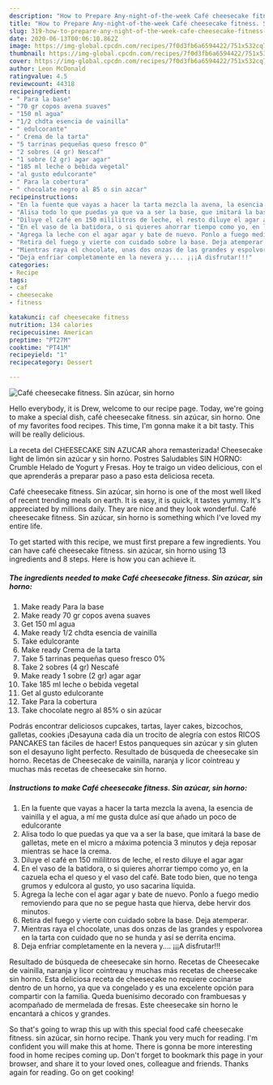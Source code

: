 ```yaml
---
description: "How to Prepare Any-night-of-the-week Café cheesecake fitness. Sin azúcar, sin horno"
title: "How to Prepare Any-night-of-the-week Café cheesecake fitness. Sin azúcar, sin horno"
slug: 319-how-to-prepare-any-night-of-the-week-cafe-cheesecake-fitness-sin-azucar-sin-horno
date: 2020-06-13T00:06:10.862Z
image: https://img-global.cpcdn.com/recipes/7f0d3fb6a6594422/751x532cq70/cafe-cheesecake-fitness-sin-azucar-sin-horno-foto-principal.jpg
thumbnail: https://img-global.cpcdn.com/recipes/7f0d3fb6a6594422/751x532cq70/cafe-cheesecake-fitness-sin-azucar-sin-horno-foto-principal.jpg
cover: https://img-global.cpcdn.com/recipes/7f0d3fb6a6594422/751x532cq70/cafe-cheesecake-fitness-sin-azucar-sin-horno-foto-principal.jpg
author: Leon McDonald
ratingvalue: 4.5
reviewcount: 44318
recipeingredient:
- " Para la base"
- "70 gr copos avena suaves"
- "150 ml agua"
- "1/2 chdta esencia de vainilla"
- " edulcorante"
- " Crema de la tarta"
- "5 tarrinas pequeñas queso fresco 0"
- "2 sobres (4 gr) Nescaf"
- "1 sobre (2 gr) agar agar"
- "185 ml leche o bebida vegetal"
- "al gusto edulcorante"
- " Para la cobertura"
- " chocolate negro al 85 o sin azcar"
recipeinstructions:
- "En la fuente que vayas a hacer la tarta mezcla la avena, la esencia de vainilla y el agua, a mí me gusta dulce así que añado un poco de edulcorante"
- "Alisa todo lo que puedas ya que va a ser la base, que imitará la base de galletas, mete en el micro a máxima potencia 3 minutos y deja reposar mientras se hace la crema."
- "Diluye el café en 150 mililitros de leche, el resto diluye el agar agar"
- "En el vaso de la batidora, o si quieres ahorrar tiempo como yo, en la cazuela echa el queso y el vaso del café. Bate todo bien, que no tenga grumos y edulcora al gusto, yo uso sacarina líquida."
- "Agrega la leche con el agar agar y bate de nuevo. Ponlo a fuego medio removiendo para que no se pegue hasta que hierva, debe hervir dos minutos."
- "Retira del fuego y vierte con cuidado sobre la base. Deja atemperar."
- "Mientras raya el chocolate, unas dos onzas de las grandes y espolvorea en la tarta con cuidado que no se hunda y así se derrita encima."
- "Deja enfriar completamente en la nevera y.... ¡¡¡A disfrutar!!!"
categories:
- Recipe
tags:
- caf
- cheesecake
- fitness

katakunci: caf cheesecake fitness 
nutrition: 134 calories
recipecuisine: American
preptime: "PT27M"
cooktime: "PT41M"
recipeyield: "1"
recipecategory: Dessert

---
```



![Café cheesecake fitness. Sin azúcar, sin horno](https://img-global.cpcdn.com/recipes/7f0d3fb6a6594422/751x532cq70/cafe-cheesecake-fitness-sin-azucar-sin-horno-foto-principal.jpg)

Hello everybody, it is Drew, welcome to our recipe page. Today, we're going to make a special dish, café cheesecake fitness. sin azúcar, sin horno. One of my favorites food recipes. This time, I'm gonna make it a bit tasty. This will be really delicious.

La receta del CHEESECAKE SIN AZUCAR ahora remasterizada! Cheesecake light de limón sin azúcar y sin horno. Postres Saludables SIN HORNO: Crumble Helado de Yogurt y Fresas. Hoy te traigo un video delicious, con el que aprenderás a preparar paso a paso esta deliciosa receta.

Café cheesecake fitness. Sin azúcar, sin horno is one of the most well liked of recent trending meals on earth. It is easy, it is quick, it tastes yummy. It's appreciated by millions daily. They are nice and they look wonderful. Café cheesecake fitness. Sin azúcar, sin horno is something which I've loved my entire life.


To get started with this recipe, we must first prepare a few ingredients. You can have café cheesecake fitness. sin azúcar, sin horno using 13 ingredients and 8 steps. Here is how you can achieve it.

<!--inarticleads1-->

##### The ingredients needed to make Café cheesecake fitness. Sin azúcar, sin horno:

1. Make ready  Para la base
1. Make ready 70 gr copos avena suaves
1. Get 150 ml agua
1. Make ready 1/2 chdta esencia de vainilla
1. Take  edulcorante
1. Make ready  Crema de la tarta
1. Take 5 tarrinas pequeñas queso fresco 0%
1. Take 2 sobres (4 gr) Nescafé
1. Make ready 1 sobre (2 gr) agar agar
1. Take 185 ml leche o bebida vegetal
1. Get al gusto edulcorante
1. Take  Para la cobertura
1. Take  chocolate negro al 85% o sin azúcar


Podrás encontrar deliciosos cupcakes, tartas, layer cakes, bizcochos, galletas, cookies ¡Desayuna cada día un trocito de alegría con estos RICOS PANCAKES tan fáciles de hacer! Estos panqueques sin azúcar y sin gluten son el desayuno light perfecto. Resultado de búsqueda de cheesecake sin horno. Recetas de Cheesecake de vainilla, naranja y licor cointreau y muchas más recetas de cheesecake sin horno. 

<!--inarticleads2-->

##### Instructions to make Café cheesecake fitness. Sin azúcar, sin horno:

1. En la fuente que vayas a hacer la tarta mezcla la avena, la esencia de vainilla y el agua, a mí me gusta dulce así que añado un poco de edulcorante
1. Alisa todo lo que puedas ya que va a ser la base, que imitará la base de galletas, mete en el micro a máxima potencia 3 minutos y deja reposar mientras se hace la crema.
1. Diluye el café en 150 mililitros de leche, el resto diluye el agar agar
1. En el vaso de la batidora, o si quieres ahorrar tiempo como yo, en la cazuela echa el queso y el vaso del café. Bate todo bien, que no tenga grumos y edulcora al gusto, yo uso sacarina líquida.
1. Agrega la leche con el agar agar y bate de nuevo. Ponlo a fuego medio removiendo para que no se pegue hasta que hierva, debe hervir dos minutos.
1. Retira del fuego y vierte con cuidado sobre la base. Deja atemperar.
1. Mientras raya el chocolate, unas dos onzas de las grandes y espolvorea en la tarta con cuidado que no se hunda y así se derrita encima.
1. Deja enfriar completamente en la nevera y.... ¡¡¡A disfrutar!!!


Resultado de búsqueda de cheesecake sin horno. Recetas de Cheesecake de vainilla, naranja y licor cointreau y muchas más recetas de cheesecake sin horno. Esta deliciosa receta de cheesecake no requiere cocinarse dentro de un horno, ya que va congelado y es una excelente opción para compartir con la familia. Queda buenísimo decorado con frambuesas y acompañado de mermelada de fresas. Este cheesecake sin horno le encantará a chicos y grandes. 

So that's going to wrap this up with this special food café cheesecake fitness. sin azúcar, sin horno recipe. Thank you very much for reading. I'm confident you will make this at home. There is gonna be more interesting food in home recipes coming up. Don't forget to bookmark this page in your browser, and share it to your loved ones, colleague and friends. Thanks again for reading. Go on get cooking!
